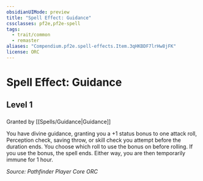 ```yaml
---
obsidianUIMode: preview
title: "Spell Effect: Guidance"
cssclasses: pf2e,pf2e-spell
tags:
  - trait/common
  - remaster
aliases: "Compendium.pf2e.spell-effects.Item.3qHKBDF7lrHw8jFK"
license: ORC
---
```

# Spell Effect: Guidance
## Level 1
### 






Granted by [[Spells/Guidance|Guidance]]

You have divine guidance, granting you a +1 status bonus to one attack roll, Perception check, saving throw, or skill check you attempt before the duration ends. You choose which roll to use the bonus on before rolling. If you use the bonus, the spell ends. Either way, you are then temporarily immune for 1 hour.

*Source: Pathfinder Player Core*
*ORC*
